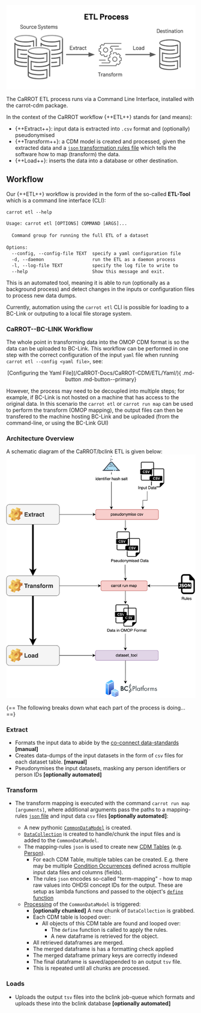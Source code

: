 ![images](../../images/ETL.jpeg)


The CaRROT ETL process runs via a Command Line Interface, installed with the carrot-cdm package.


In the context of the CaRROT workflow {++ETL++} stands for (and means):

* {++Extract++}: input data is extracted into `.csv` format and (optionally) pseudonymised    
* {++Transform++}: a CDM model is created and processed, given the extracted data and a [`json` transformation rules file](/CaRROT-Docs/CaRROT-CDM/ETL/Rules/) which tells the software how to map (transform) the data.    
* {++Load++}: inserts the data into a database or other destination.

## Workflow

Our {++ETL++} workflow is provided in the form of the so-called __ETL-Tool__ which is a command line interface (CLI):
```
carrot etl --help
```
```
Usage: carrot etl [OPTIONS] COMMAND [ARGS]...

  Command group for running the full ETL of a dataset

Options:
  --config, --config-file TEXT  specify a yaml configuration file
  -d, --daemon                  run the ETL as a daemon process
  -l, --log-file TEXT           specify the log file to write to
  --help                        Show this message and exit.
```

This is an automated tool, meaning it is able to run (optionally as a background process) and detect changes in the inputs or configuration files to process new data dumps. 

Currently, automation using the `carrot etl` CLI is possible for loading to a BC-Link or outputing to a local file storage system.


### CaRROT--BC-LINK Workflow

The whole point in transforming data into the OMOP CDM format is so the data can be uploaded to BC-Link. This workflow can be performed in one step with the correct configuration of the input `yaml` file when running `carrot etl --config <yaml file>`, see:
<center>
[Configuring the Yaml File](/CaRROT-Docs/CaRROT-CDM/ETL/Yaml/){ .md-button .md-button--primary}
</center>

However, the process may need to be decoupled into multiple steps; for example, if BC-Link is not hosted on a machine that has access to the original data. In this scenario the `carrot etl` or `carrot run map` can be used to perform the transform (OMOP mapping), the output files can then be transfered to the machine hosting BC-Link and be uploaded (from the command-line, or using the BC-Link GUI)


### Architecture Overview
A schematic diagram of the CaRROT/bclink ETL is given below:
![overview](../../images/etltool.png)


{== The following breaks down what each part of the process is doing... ==}

### Extract
* Formats the input data to abide by the [co-connect data-standards](https://co-connect.ac.uk/co-connect-data-files-and-meta-data-standardisation/) **[manual]**
* Creates data-dumps of the input datasets in the form of `csv` files for each dataset table. **[manual]**
* Pseudonymises the input datasets, masking any person identifiers or person IDs **[optionally automated]**

### Transform
* The transform mapping is executed with the command `carrot run map [arguments]`, where additional arguments pass the paths to a mapping-rules [`json` file](/CaRROT-Docs/CaRROT-CDM/ETL/Rules/) and input data `csv` files **[optionally automated]**:

    * A new pythonic [`CommonDataModel`](/CaRROT-Docs/CaRROT-CDM/CommonDataModel/) is created.   
    * [`DataCollection`](/CaRROT-Docs/CaRROT-CDM/DataCollection/) is created to handle/chunk the input files and is added to the `CommonDataModel`.  
    * The mapping-rules `json` is used to create new [CDM Tables](/CaRROT-Docs/CaRROT-CDM/Common/#carrot.cdm.objects.common.DestinationTable) (e.g. [Person](/CaRROT-Docs/CaRROT-CDM/Person/)).
        * For each CDM Table, multiple tables can be created. E.g. there may be multiple [Condition Occurrences](/CaRROT-Docs/CaRROT-CDM/ConditionOccurrences/) defined across multiple input data files and columns (fields).  
        * The rules `json` encodes so-called "term-mapping" - how to map raw values into OHDSI concept IDs for the output. These are setup as lambda functions and passed to the object's [`define` function](/CaRROT-Docs/CaRROT-CDM/Common/#carrot.cdm.objects.common.DestinationTable.define)  
    * [Processing](/CaRROT-Docs/CaRROT-CDM/CommonDataModel/#carrot.cdm.model.CommonDataModel.process) of the `CommonDataModel` is triggered:   
        * **[optionally chunked]** A new chunk of `DataCollection` is grabbed.   
        * Each CDM table is looped over:  
            * All objects of this CDM table are found and looped over:
                 * The `define` function is called to apply the rules.
                 * A new dataframe is retrieved for the object.
	    * All retrieved dataframes are merged.   
	    * The merged dataframe is has a formatting check applied
	    * The merged dataframe primary keys are correctly indexed
	    * The final dataframe is saved/appended to an output `tsv` file.   
        * This is repeated until all chunks are processed.   

### Loads
   * Uploads the output `tsv` files into the bclink job-queue which formats and uploads these into the bclink database **[optionally automated]**

